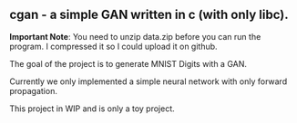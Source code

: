 ## cgan - a simple GAN written in c (with only libc).

**Important Note**: You need to unzip data.zip before you 
can run the program. I compressed it so I could upload it on github.

The goal of the project is to generate MNIST Digits with 
a GAN.

Currently we only implemented a simple neural network with only 
forward propagation.

This project in WIP and is only a toy project.







